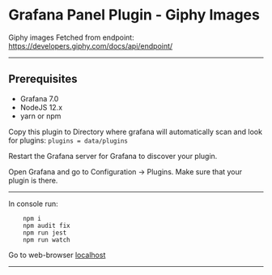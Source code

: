 # Grafana Panel Plugin - Giphy Images 

Giphy images Fetched from endpoint: https://developers.giphy.com/docs/api/endpoint/

-------------------

## Prerequisites
- Grafana 7.0
- NodeJS 12.x
- yarn or npm

Copy this plugin to Directory where grafana will automatically scan and look for plugins:
``` plugins = data/plugins ``` 

Restart the Grafana server for Grafana to discover your plugin.

Open Grafana and go to Configuration -> Plugins. Make sure that your plugin is there.

-------------------

In console run:
``` 
    npm i
    npm audit fix
    npm run jest
    npm run watch
```

Go to web-browser [localhost](http://localhost:3000/)

-------------------
